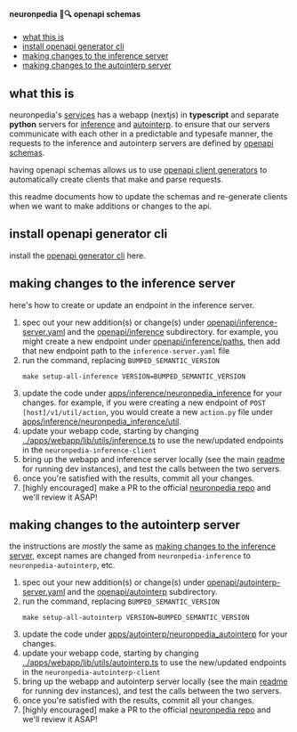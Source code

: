 #### neuronpedia 🧠🔍 openapi schemas

- [what this is](#what-this-is)
- [install openapi generator cli](#install-openapi-generator-cli)
- [making changes to the inference server](#making-changes-to-the-inference-server)
- [making changes to the autointerp server](#making-changes-to-the-autointerp-server)

## what this is

neuronpedia's [services](../README.md#architecture) has a webapp (nextjs) in **typescript** and separate **python** servers for [inference](../apps/inference/README.md) and [autointerp](../apps/autointerp/README.md). to ensure that our servers communicate with each other in a predictable and typesafe manner, the requests to the inference and autointerp servers are defined by [openapi schemas](https://www.openapis.org).

having openapi schemas allows us to use [openapi client generators](https://openapi-generator.tech/docs/installation/) to automatically create clients that make and parse requests.

this readme documents how to update the schemas and re-generate clients when we want to make additions or changes to the api.

## install openapi generator cli

install the [openapi generator cli](https://openapi-generator.tech/docs/installation/#npm) here.

## making changes to the inference server

here's how to create or update an endpoint in the inference server.

1. spec out your new addition(s) or change(s) under [openapi/inference-server.yaml](openapi/inference-server.yaml) and the [openapi/inference](openapi/inference/) subdirectory. for example, you might create a new endpoint under [openapi/inference/paths](openapi/inference/paths/), then add that new endpoint path to the `inference-server.yaml` file
2. run the command, replacing `BUMPED_SEMANTIC_VERSION`
   ```
   make setup-all-inference VERSION=BUMPED_SEMANTIC_VERSION
   ```
3. update the code under [apps/inference/neuronpedia_inference](../apps/inference/neuronpedia_inference/) for your changes. for example, if you were creating a new endpoint of `POST [host]/v1/util/action`, you would create a new `action.py` file under [apps/inference/neuronpedia_inference/util](apps/inference/neuronpedia_inference/util).
4. update your webapp code, starting by changing [../apps/webapp/lib/utils/inference.ts](../apps/webapp/lib/utils/inference.ts) to use the new/updated endpoints in the `neuronpedia-inference-client`
5. bring up the webapp and inference server locally (see the main [readme](../README.md) for running dev instances), and test the calls between the two servers.
6. once you're satisfied with the results, commit all your changes.
7. [highly encouraged] make a PR to the official [neuronpedia repo](https://github.com/hijohnnylin/neuronpedia) and we'll review it ASAP!

## making changes to the autointerp server

the instructions are _mostly_ the same as [making changes to the inference server](#making-changes-to-the-inference-server), except names are changed from `neuronpedia-inference` to `neuronpedia-autointerp`, etc.

1. spec out your new addition(s) or change(s) under [openapi/autointerp-server.yaml](openapi/autointerp-server.yaml) and the [openapi/autointerp](openapi/autointerp/) subdirectory.
2. run the command, replacing `BUMPED_SEMANTIC_VERSION`
   ```
   make setup-all-autointerp VERSION=BUMPED_SEMANTIC_VERSION
   ```
3. update the code under [apps/autointerp/neuronpedia_autointerp](../apps/autointerp/neuronpedia_autointerp/) for your changes.
4. update your webapp code, starting by changing [../apps/webapp/lib/utils/autointerp.ts](../apps/webapp/lib/utils/autointerp.ts) to use the new/updated endpoints in the `neuronpedia-autointerp-client`
5. bring up the webapp and autointerp server locally (see the main [readme](../README.md) for running dev instances), and test the calls between the two servers.
6. once you're satisfied with the results, commit all your changes.
7. [highly encouraged] make a PR to the official [neuronpedia repo](https://github.com/hijohnnylin/neuronpedia) and we'll review it ASAP!

